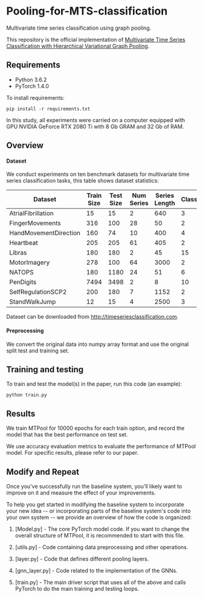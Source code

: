 # Pooling-for-MTS-classification
Multivariate time series classification using graph pooling.

This repository is the official implementation of [Multivariate Time Series Classification with Hierarchical Variational Graph Pooling](https://arxiv.org/abs/2010.05649). 

## Requirements
- Python 3.6.2
- PyTorch 1.4.0

To install requirements:

```setup
pip install -r requirements.txt
```

In this study, all experiments were carried on a computer equipped with GPU NVIDIA GeForce RTX 2080 Ti with 8 Gb GRAM and 32 Gb of RAM. 

## Overview

#### Dataset

We conduct experiments on ten benchmark datasets for multivariate time series classification tasks, this table shows dataset statistics:

| Dataset               | Train Size | Test Size | Num Series | Series Length | Classes |
| ----------------------|------------|-----------|------------|---------------|---------|
| AtrialFibrillation    | 15         | 15        | 2          | 640           | 3       |
| FingerMovements       | 316        | 100       | 28         | 50            | 2       |
| HandMovementDirection | 160        | 74        | 10         | 400           | 4       |
| Heartbeat             | 205        | 205       | 61         | 405           | 2       |
| Libras                | 180        | 180       | 2          | 45            | 15      |
| MotorImagery          | 278        | 100       | 64         | 3000          | 2       |
| NATOPS                | 180        | 1180      | 24         | 51            | 6       |
| PenDigits             | 7494       | 3498      | 2          | 8             | 10      |
| SelfRegulationSCP2    | 200        | 180       | 7          | 1152          | 2       |
| StandWalkJump         | 12         | 15        | 4          | 2500          | 3       |

Dataset can be downloaded from http://timeseriesclassification.com.

#### Preprocessing
We convert the original data into numpy array format and use the original split test and training set.

## Training and testing

To train and test the model(s) in the paper, run this code (an example):

```
python train.py
```

## Results

We train MTPool for 10000 epochs for each train option, and record the model that has the best performance on test set. 

We use accuracy evaluation metrics to evaluate the performance of MTPool model. For specific results, please refer to our paper.

## Modify and Repeat

Once you've successfully run the baseline system, you'll likely want to improve on it and measure the effect of your improvements.

To help you get started in modifying the baseline system to incorporate your new idea -- or incorporating parts of the baseline system's code into your own system -- we provide an overview of how the code is organized:

1. [Model.py] - The core PyTorch model code. If you want to change the overall structure of MTPool, it is recommended to start with this file.

2. [utils.py] - Code containing data preprocessing and other operations.

3. [layer.py] - Code that defines different pooling layers.

4. [gnn_layer.py] - Code related to the implementation of the GNNs.

6. [train.py] - The main driver script that uses all of the above and calls PyTorch to do the main training and testing loops.
